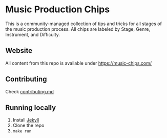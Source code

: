 # Music Production Chips

This is a community-managed collection of tips and tricks for all stages of the music production process. All chips are labeled by Stage, Genre, Instrument, and Difficulty.

## Website
All content from this repo is available under https://music-chips.com/

## Contributing
Check [contributing.md](contributing.md)

## Running locally
1. Install [Jekyll](https://jekyllrb.com/docs/installation/)
1. Clone the repo
1. `make run`
